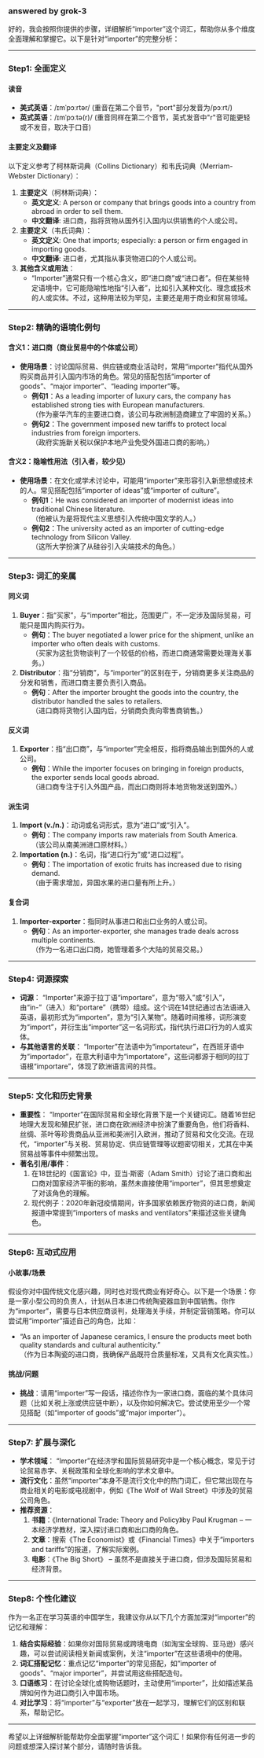 ### answered by grok-3
好的，我会按照你提供的步骤，详细解析“importer”这个词汇，帮助你从多个维度全面理解和掌握它。以下是针对“importer”的完整分析：

---

### Step1: 全面定义
#### 读音
- **美式英语**：/ɪmˈpɔːrtər/ (重音在第二个音节，"port"部分发音为/pɔːrt/)
- **英式英语**：/ɪmˈpɔːtə(r)/ (重音同样在第二个音节，英式发音中"r"音可能更轻或不发音，取决于口音)

#### 主要定义及翻译
以下定义参考了柯林斯词典（Collins Dictionary）和韦氏词典（Merriam-Webster Dictionary）：
1. **主要定义**（柯林斯词典）：
   - **英文定义**: A person or company that brings goods into a country from abroad in order to sell them.
   - **中文翻译**: 进口商，指将货物从国外引入国内以供销售的个人或公司。
2. **主要定义**（韦氏词典）：
   - **英文定义**: One that imports; especially: a person or firm engaged in importing goods.
   - **中文翻译**: 进口者，尤其指从事货物进口的个人或公司。
3. **其他含义或用法**：
   - “Importer”通常只有一个核心含义，即“进口商”或“进口者”。但在某些特定语境中，它可能隐喻性地指“引入者”，比如引入某种文化、理念或技术的人或实体。不过，这种用法较为罕见，主要还是用于商业和贸易领域。

---

### Step2: 精确的语境化例句
#### 含义1：进口商（商业贸易中的个体或公司）
- **使用场景**：讨论国际贸易、供应链或商业活动时，常用“importer”指代从国外购买商品并引入国内市场的角色。常见的搭配包括“importer of goods”、“major importer”、“leading importer”等。
  - **例句1**：As a leading importer of luxury cars, the company has established strong ties with European manufacturers.  
    （作为豪华汽车的主要进口商，该公司与欧洲制造商建立了牢固的关系。）
  - **例句2**：The government imposed new tariffs to protect local industries from foreign importers.  
    （政府实施新关税以保护本地产业免受外国进口商的影响。）

#### 含义2：隐喻性用法（引入者，较少见）
- **使用场景**：在文化或学术讨论中，可能用“importer”来形容引入新思想或技术的人。常见搭配包括“importer of ideas”或“importer of culture”。
  - **例句1**：He was considered an importer of modernist ideas into traditional Chinese literature.  
    （他被认为是将现代主义思想引入传统中国文学的人。）
  - **例句2**：The university acted as an importer of cutting-edge technology from Silicon Valley.  
    （这所大学扮演了从硅谷引入尖端技术的角色。）

---

### Step3: 词汇的亲属
#### 同义词
1. **Buyer**：指“买家”，与“importer”相比，范围更广，不一定涉及国际贸易，可能只是国内购买行为。
   - **例句**：The buyer negotiated a lower price for the shipment, unlike an importer who often deals with customs.  
     （买家为这批货物谈判了一个较低的价格，而进口商通常需要处理海关事务。）
2. **Distributor**：指“分销商”，与“importer”的区别在于，分销商更多关注商品的分发和销售，而进口商主要负责引入商品。
   - **例句**：After the importer brought the goods into the country, the distributor handled the sales to retailers.  
     （进口商将货物引入国内后，分销商负责向零售商销售。）

#### 反义词
1. **Exporter**：指“出口商”，与“importer”完全相反，指将商品输出到国外的人或公司。
   - **例句**：While the importer focuses on bringing in foreign products, the exporter sends local goods abroad.  
     （进口商专注于引入外国产品，而出口商则将本地货物发送到国外。）

#### 派生词
1. **Import (v./n.)**：动词或名词形式，意为“进口”或“引入”。
   - **例句**：The company imports raw materials from South America.  
     （该公司从南美洲进口原材料。）
2. **Importation (n.)**：名词，指“进口行为”或“进口过程”。
   - **例句**：The importation of exotic fruits has increased due to rising demand.  
     （由于需求增加，异国水果的进口量有所上升。）

#### 复合词
1. **Importer-exporter**：指同时从事进口和出口业务的人或公司。
   - **例句**：As an importer-exporter, she manages trade deals across multiple continents.  
     （作为一名进口出口商，她管理着多个大陆的贸易交易。）

---

### Step4: 词源探索
- **词源**： “Importer”来源于拉丁语“importare”，意为“带入”或“引入”，由“in-”（进入）和“portare”（携带）组成。这个词在14世纪通过古法语进入英语，最初形式为“importen”，意为“引入某物”。随着时间推移，词形演变为“import”，并衍生出“importer”这一名词形式，指代执行进口行为的人或实体。
- **与其他语言的关联**： “Importer”在法语中为“importateur”，在西班牙语中为“importador”，在意大利语中为“importatore”，这些词都源于相同的拉丁语根“importare”，体现了欧洲语言间的共性。

---

### Step5: 文化和历史背景
- **重要性**： “Importer”在国际贸易和全球化背景下是一个关键词汇。随着16世纪地理大发现和殖民扩张，进口商在欧洲经济中扮演了重要角色，他们将香料、丝绸、茶叶等珍贵商品从亚洲和美洲引入欧洲，推动了贸易和文化交流。在现代，“importer”与关税、贸易协定、供应链管理等议题密切相关，尤其在中美贸易战等事件中频繁出现。
- **著名引用/事件**：
  1. 在18世纪的《国富论》中，亚当·斯密（Adam Smith）讨论了进口商和出口商对国家经济平衡的影响，虽然未直接使用“importer”，但其思想奠定了对该角色的理解。
  2. 现代例子：2020年新冠疫情期间，许多国家依赖医疗物资的进口商，新闻报道中常提到“importers of masks and ventilators”来描述这些关键角色。

---

### Step6: 互动式应用
#### 小故事/场景
假设你对中国传统文化感兴趣，同时也对现代商业有好奇心。以下是一个场景：你是一家小型公司的负责人，计划从日本进口传统陶瓷器皿到中国销售。你作为“importer”，需要与日本供应商谈判，处理海关手续，并制定营销策略。你可以尝试用“importer”描述自己的角色，比如：
- “As an importer of Japanese ceramics, I ensure the products meet both quality standards and cultural authenticity.”  
  （作为日本陶瓷的进口商，我确保产品既符合质量标准，又具有文化真实性。）

#### 挑战/问题
- **挑战**：请用“importer”写一段话，描述你作为一家进口商，面临的某个具体问题（比如关税上涨或供应链中断），以及你如何解决它。尝试使用至少一个常见搭配（如“importer of goods”或“major importer”）。

---

### Step7: 扩展与深化
- **学术领域**： “Importer”在经济学和国际贸易研究中是一个核心概念，常见于讨论贸易赤字、关税政策和全球化影响的学术文章中。
- **流行文化**：虽然“importer”本身不是流行文化中的热门词汇，但它常出现在与商业相关的电影或电视剧中，例如《The Wolf of Wall Street》中涉及的贸易公司角色。
- **推荐资源**：
  1. **书籍**：《International Trade: Theory and Policy》by Paul Krugman – 一本经济学教材，深入探讨进口商和出口商的角色。
  2. **文章**：搜索《The Economist》或《Financial Times》中关于“importers and tariffs”的报道，了解实际案例。
  3. **电影**：《The Big Short》 – 虽然不是直接关于进口商，但涉及国际贸易和经济背景。

---

### Step8: 个性化建议
作为一名正在学习英语的中国学生，我建议你从以下几个方面加深对“importer”的记忆和理解：
1. **结合实际经验**：如果你对国际贸易或跨境电商（如淘宝全球购、亚马逊）感兴趣，可以尝试阅读相关新闻或案例，关注“importer”在这些语境中的使用。
2. **词汇搭配记忆**：重点记忆“importer”的常见搭配，如“importer of goods”、“major importer”，并尝试用这些搭配造句。
3. **口语练习**：在讨论全球化或购物话题时，主动使用“importer”，比如描述某品牌如何作为进口商引入中国市场。
4. **对比学习**：将“importer”与“exporter”放在一起学习，理解它们的区别和联系，帮助记忆。

---

希望以上详细解析能帮助你全面掌握“importer”这个词汇！如果你有任何进一步的问题或想深入探讨某个部分，请随时告诉我。